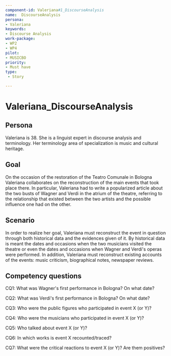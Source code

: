 ```yaml
---
component-id: Valeriana#1_DiscourseAnalysis
name:  DiscourseAnalysis 
persona: 
- Valeriana
keywords: 
- Discourse Analysis
work-package:
- WP2
- WP4
pilot:
- MUSICBO
priority:
- Must have
type:
 - Story

---
```

# Valeriana_DiscourseAnalysis

## Persona
Valeriana is 38. She is a linguist expert in discourse analysis and terminology. Her terminology area of specialization is music and cultural heritage. 

## Goal
On the occasion of the restoration of the Teatro Comunale in Bologna Valeriana collaborates on the reconstruction of the main events that took place there. In particular, Valeriana had to write a popularized article about the two busts of Wagner and Verdi in the atrium of the theatre, referring to the relationship that existed between the two artists and the possible influence one had on the other.

## Scenario  
In order to realize her goal, Valeriana must reconstruct the event in question through both historical data and the evidences given of it. By historical data is meant the dates and occasions when the two musicians visited the theatre or even the dates and occasions when Wagner and Verdi's operas were performed. In addition, Valeriana must reconstruct existing accounts of the events: music criticism, biographical notes, newspaper reviews.

## Competency questions 

CQ1: What was Wagner's first performance in Bologna? On what date?

CQ2: What was Verdi's first performance in Bologna? On what date? 

CQ3: Who were the public figures who participated in event X (or Y)?

CQ4: Who were the musicians who participated in event X (or Y)?

CQ5: Who talked about event X (or Y)?

CQ6: In which works is event X recounted/traced?

CQ7: What were the critical reactions to event X (or Y)? Are them positives?
